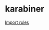 # karabiner

[import]:karabiner://karabiner/assets/complex_modifications/import?url=https%3A%2F%2Fraw.githubusercontent.com%2Figrishaev%2Fkarabiner%2Fmaster%2Frules.json

[Import rules][import]
